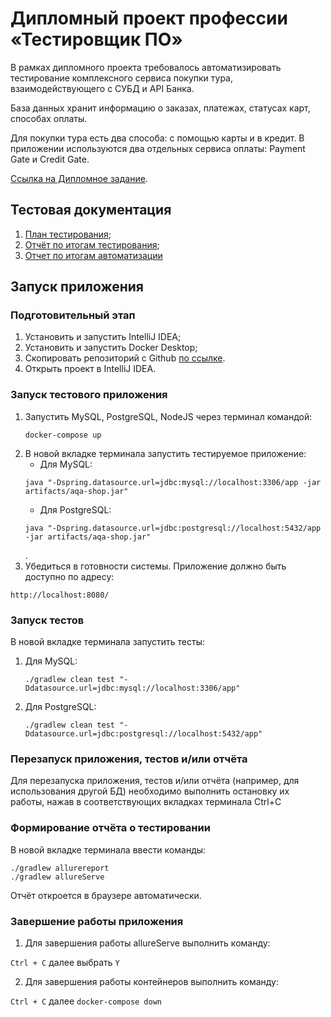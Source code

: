 # Дипломный проект профессии «Тестировщик ПО»
В рамках дипломного проекта требовалось автоматизировать тестирование комплексного сервиса покупки тура, взаимодействующего с СУБД и API Банка.

База данных хранит информацию о заказах, платежах, статусах карт, способах оплаты.

Для покупки тура есть два способа: с помощью карты и в кредит. В приложении используются два отдельных сервиса оплаты: Payment Gate и Credit Gate.

[Ссылка на Дипломное задание](https://github.com/AlekO1967/Diploma_Marakesh).

## Тестовая документация
1. [План тестирования](https://github.com/AlekO1967/Diploma_Marakesh/blob/master/documentation/Plan.md);
1. [Отчёт по итогам тестирования]();
1. [Отчет по итогам автоматизации]()

## Запуск приложения
### Подготовительный этап
1. Установить и запустить IntelliJ IDEA;
1. Установить и запустить Docker Desktop;
1. Скопировать репозиторий с Github [по ссылке](https://github.com/AlekO1967/Diploma_Marakesh).
1. Открыть проект в IntelliJ IDEA.

### Запуск тестового приложения
1. Запустить MySQL, PostgreSQL, NodeJS через терминал командой:
   ```
   docker-compose up
   ```
1. В новой вкладке терминала запустить тестируемое приложение:
    * Для MySQL:
   ```
   java "-Dspring.datasource.url=jdbc:mysql://localhost:3306/app -jar artifacts/aqa-shop.jar"
   ```
    * Для PostgreSQL:
   ```
   java "-Dspring.datasource.url=jdbc:postgresql://localhost:5432/app -jar artifacts/aqa-shop.jar"
   ```
   .
1. Убедиться в готовности системы. Приложение должно быть доступно по адресу:
```
http://localhost:8080/
```

### Запуск тестов
В новой вкладке терминала запустить тесты:
1. Для MySQL:
   ```
   ./gradlew clean test "-Ddatasource.url=jdbc:mysql://localhost:3306/app"
   ```
1. Для PostgreSQL:
   ```
   ./gradlew clean test "-Ddatasource.url=jdbc:postgresql://localhost:5432/app"
   ```
### Перезапуск приложения, тестов и/или отчёта
Для перезапуска приложения, тестов и/или отчёта (например, для использования другой БД) необходимо выполнить остановку их работы, нажав в соответствующих вкладках терминала Ctrl+С

### Формирование отчёта о тестировании
В новой вкладке терминала ввести команды:
```
./gradlew allurereport
./gradlew allureServe
```
Отчёт откроется в браузере автоматически.

### Завершение работы приложения
1. Для завершения работы allureServe выполнить команду:

`Ctrl + С` далее выбрать `Y`

2. Для завершения работы контейнеров выполнить команду:

`Ctrl + С` далее `docker-compose down`
